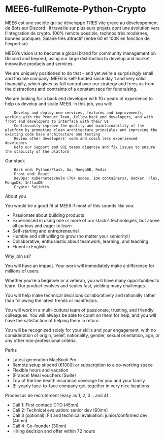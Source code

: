 # MEE6-fullRemote-Python-Crypto
MEE6 est une société qui se développe TRES vite grace au développement de Bots sur Discord : Il travaille sur plusieurs projets dont une évolution vers l'intégration de crypto.
100% remote possible, technos très modérnes, bonnes pratiques, Salaire très attractif (entre 60 et 100K en fonction de l'expertise)

MEE6’s vision is to become a global brand for community management on Discord and beyond, using our large distribution to develop and market innovative products and services.

We are uniquely positioned to do that - and yet we’re a surprisingly small and flexible company. MEE6 is self-funded since day 1 and very solid financially, which gives us full control over our strategy and frees us from the distractions and contraints of a constant race for fundraising.


We are looking for a back end developer with 10+ years of experience to help us develop and scale MEE6.
In this job, you will:

        Develop and deploy new services, features and improvements, working with the Product Team, fellow back end developers, and with front end developers to interface with their UI
        Continuously improve the quality and maintainability of the platform by promoting clean architecture principles and improving the existing code base architecture and testing
        Review other developers’ code and coach less experienced developers
        Help our Support and SRE teams diagnose and fix issues to ensure the stability of the platform

Our stack

        Back end: Python/Flask, Go, MongoDB, Redis
        Front end: React
        DevOps: Kubernetes/Helm (70+ nodes, 10K containers), Docker, Flux, MongoDB, InfluxDB
        Crypto: Solidity

About you

You would be a good fit at MEE6 if most of this sounds like you:

- Passionate about building products
- Experienced in using one or more of our stack’s technologies, but above all curious and eager to learn
- Self-starting and entrepreneurial
- Humble and still willing to grow (no matter your seniority!)
- Collaborative, enthusiastic about teamwork, learning, and teaching
- Fluent in English

Why join us?

You will have an impact. Your work will immediately make a difference for millions of users.

Whether you’re a beginner or a veteran, you will have many opportunities to learn. Our product evolves and scales fast, yielding many challenges.

You will help make technical decisions collaboratively and rationally rather than following the latest trends or manifestos.

You will work in a multi-cultural team of passionate, trusting, and friendly colleagues. You will always be able to count on them for help, and you will have the satisfaction of helping them in return.

You will be recognized solely for your skills and your engagement, with no consideration of origin, belief, nationality, gender, sexual orientation, age, or any other non-professional criteria.

Perks

- Latest generation MacBook Pro
- Remote setup stipend (€1000) or subscription to a co-working space
- Flexible hours and vacation
- (France) Meal vouchers (Swile)
- Top of the line health insurance coverage for you and your family
- Bi-yearly face-to-face company get-together in very nice locations


Processus de recrutement (easy as 1, 2, 3... and 4) :
- Call 1: First contact: CTO (45mn)
- Call 2: Technical evaluation: senior dev (60mn)
- Call 3 (optional): Fit and technical evaluation: junior/confirmed dev (45mn)
- Call 4: Co-founder (30mn)
- Hiring decision and offer within 72 hours
